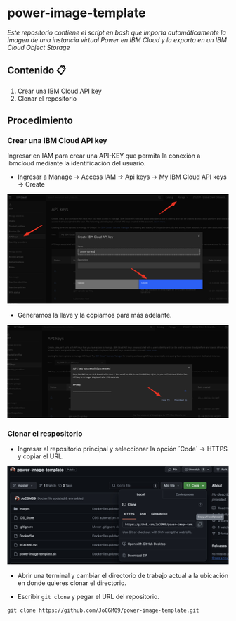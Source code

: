 # power-image-template

_Este repositorio contiene el script en bash que importa automáticamente la imagen de una instancia virtual Power en IBM Cloud y la exporta en un IBM Cloud Object Storage_

## Contenido 📋
1. Crear una IBM Cloud API key
2. Clonar el repositorio

## Procedimiento

### Crear una IBM Cloud API key

Ingresar en IAM para crear una API-KEY que permita la conexión a ibmcloud mediante la identificación del usuario.

- Ingresar a Manage -> Access IAM -> Api keys -> My IBM Cloud API keys -> Create 

<img width="945" alt="workspace" src="images/power-image-template-1.jpg">

- Generamos la llave y la copiamos para más adelante.

<img width="945" alt="workspace" src="images/power-image-template-2.jpg">

### Clonar el respositorio

- Ingresar al repositorio principal y seleccionar la opción ´Code´ -> HTTPS y copiar el URL.

<img width="945" alt="workspace" src="images/power-image-template-3.jpg">

- Abrir una terminal y cambiar el directorio de trabajo actual a la ubicación en donde quieres clonar el directorio.

- Escribir `git clone` y pegar el URL del repositorio.

```
git clone https://github.com/JoCGM09/power-image-template.git
```